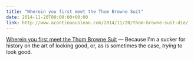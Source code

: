 ```yaml
---
title: "Wherein you first meet the Thom Browne Suit"
date: 2014-11-20T00:00:00+00:00
link: http://www.acontinuouslean.com/2014/11/20/thom-browne-suit-die/
---
```

[Wherein you first meet the Thom Browne Suit](http://www.acontinuouslean.com/2014/11/20/thom-browne-suit-die/) &mdash; 
 Because I'm a sucker for history on the art of looking good, or, as is sometimes the case, _trying_ to look good.
